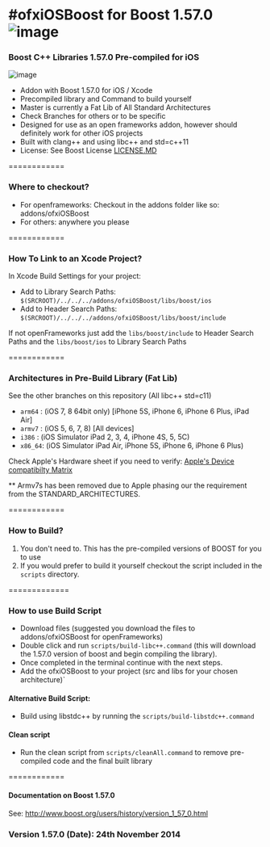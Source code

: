#ofxiOSBoost for Boost 1.57.0  ![image](https://travis-ci.org/danoli3/ofxiOSBoost.svg?branch=master)
=====================================


### Boost C++ Libraries 1.57.0 Pre-compiled for iOS
![image](https://github.com/danoli3/ofxiOSBoost/blob/master/ofxaddons_thumbnail.png)

- Addon with Boost 1.57.0 for iOS / Xcode 
- Precompiled library and Command to build yourself
- Master is currently a Fat Lib of All Standard Architectures
- Check Branches for others or to be specific 
- Designed for use as an open frameworks addon, however should definitely work for other iOS projects
- Built with clang++ and using libc++ and std=c++11
- License: See Boost License [LICENSE.MD](https://github.com/danoli3/ofxiOSBoost/blob/master/LICENSE.md)

============


### Where to checkout?

- For openframeworks: Checkout in the addons folder like so: addons/ofxiOSBoost
- For others: anywhere you please



============

### How To Link to an Xcode Project?

In Xcode Build Settings for your project:

- Add to Library Search Paths: ``` $(SRCROOT)/../../../addons/ofxiOSBoost/libs/boost/ios ```
- Add to Header Search Paths:  ```$(SRCROOT)/../../../addons/ofxiOSBoost/libs/boost/include ```

If not openFrameworks just add the ``` libs/boost/include ``` to Header Search Paths and the  ``` libs/boost/ios ``` to Library Search Paths



============

### Architectures in Pre-Build Library (Fat Lib)
See the other branches on this repository (All libc++ std=c11)

- ```arm64``` : (iOS 7, 8 64bit only) [iPhone 5S, iPhone 6, iPhone 6 Plus, iPad Air]
- ```armv7``` : (iOS 5, 6, 7, 8) [All devices]
- ```i386``` : (iOS Simulator iPad 2, 3, 4, iPhone 4S, 5, 5C)
- ```x86_64```: (iOS Simulator iPad Air, iPhone 5S, iPhone 6, iPhone 6 Plus)

Check Apple's Hardware sheet if you need to verify: [Apple's Device compatibilty Matrix](https://developer.apple.com/library/ios/documentation/DeviceInformation/Reference/iOSDeviceCompatibility/DeviceCompatibilityMatrix/DeviceCompatibilityMatrix.html)

** Armv7s has been removed due to Apple phasing our the requirement from the STANDARD_ARCHITECTURES.


============

### How to Build?

1. You don't need to. This has the pre-compiled versions of BOOST for you to use
2. If you would prefer to build it yourself checkout the script included in the ``` scripts ``` directory.


=============

### How to use Build Script


- Download files (suggested you download the files to addons/ofxiOSBoost for openFrameworks)
- Double click and run ```scripts/build-libc++.command``` (this will download the 1.57.0 version of boost and begin compiling the library).
- Once completed in the terminal continue with the next steps.
- Add the ofxiOSBoost to your project (src and libs for your chosen architecture)`

#### Alternative Build Script:
- Build using libstdc++ by running the ```scripts/build-libstdc++.command```

#### Clean script
- Run the clean script from ```scripts/cleanAll.command``` to remove pre-compiled code and the final built library


============

#### Documentation on Boost 1.57.0


See: http://www.boost.org/users/history/version_1_57_0.html


### Version 1.57.0 (Date): 24th November 2014

